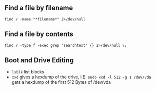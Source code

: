 ## Find a file by filename
```
find / -name "*filename*" 2>/dev/null
```

## Find a file by contents
```
find / -type f -exec grep "searchtext" {} 2>/dev/null \;
```

## Boot and Drive Editing

- `lsblk` list blocks
- `xxd` gives a hexdump of the drive, I.E: `sudo xxd -l 512 -g 1 /dev/vda` gets a hexdump of the first 512 Bytes of /dev/vda 
